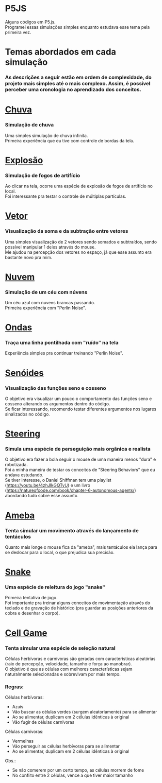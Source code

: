 # P5JS
Alguns códigos em P5.js.  
Programei essas simulações simples enquanto estudava esse tema pela primeira vez.  

# Temas abordados em cada simulação
### As descrições a seguir estão em ordem de complexidade, do projeto mais simples até o mais complexo. Assim, é possível perceber uma cronologia no aprendizado dos conceitos.

# <a href="https://github.com/ribe3iro/P5JS/tree/main/chuva">Chuva<a>
### Simulação de chuva
Uma simples simulação de chuva infinita.  
Primeira experiência que eu tive com controle de bordas da tela.

# <a href="https://github.com/ribe3iro/P5JS/tree/main/explosao">Explosão</a>
### Simulação de fogos de artifício
Ao clicar na tela, ocorre uma espécie de explosão de fogos de artifício no local.  
Foi interessante pra testar o controle de múltiplas partículas.

# <a href="https://github.com/ribe3iro/P5JS/tree/main/vetor">Vetor</a>
### Visualização da soma e da subtração entre vetores
Uma simples visualização de 2 vetores sendo somados e subtraídos, sendo possível manipular 1 deles através do mouse.  
Me ajudou na percepção dos vetores no espaço, já que esse assunto era bastante novo pra mim.

# <a href="https://github.com/ribe3iro/P5JS/tree/main/nuvem">Nuvem</a>
### Simulação de um céu com núvens
Um céu azul com nuvens brancas passando.  
Primeira experiência com "Perlin Noise".

# <a href="https://github.com/ribe3iro/P5JS/tree/main/ondas">Ondas</a>
### Traça uma linha pontilhada com "ruído" na tela
Experiência simples pra continuar treinando "Perlin Noise".

# <a href="https://github.com/ribe3iro/P5JS/tree/main/senoides">Senóides</a>
### Visualização das funções seno e cosseno
O objetivo era visualizar um pouco o comportamento das funções seno e cosseno alterando os argumentos dentro do código.  
Se ficar interessando, recomendo testar diferentes argumentos nos lugares sinalizados no código.

# <a href="https://github.com/ribe3iro/P5JS/tree/main/steering">Steering</a>
### Simula uma espécie de perseguição mais orgânica e realista
O objetivo era fazer a bola seguir o mouse de uma maneira menos "dura" e robotizada.  
Foi a minha maneira de testar os conceitos de "Steering Behaviors" que eu andava estudando.  
Se tiver interesse, o Daniel Shiffman tem uma playlist (https://youtu.be/4zhJlkGQTvU) e um livro (https://natureofcode.com/book/chapter-6-autonomous-agents/) abordando tudo sobre esse assunto.

# <a href="https://github.com/ribe3iro/P5JS/tree/main/ameba">Ameba</a>
### Tenta simular um movimento através do lançamento de tentáculos
Quanto mais longe o mouse fica da "ameba", mais tentáculos ela lança para se deslocar para o local, o que prejudica sua precisão.

# <a href="https://github.com/ribe3iro/P5JS/tree/main/snake">Snake</a>
### Uma espécie de releitura do jogo "snake"
Primeira tentativa de jogo.  
Foi importante pra treinar alguns conceitos de movimentação através do teclado e de gravação de histórico (pra guardar as posições anteriores da cobra e desenhar o corpo).

# <a href="https://github.com/ribe3iro/P5JS/tree/main/cell_game">Cell Game</a>
### Tenta simular uma espécie de seleção natural
Células herbívoras e carnívoras são geradas com características aleatórias (raio de percepção, velocidade, tamanho e força ao manobrar).  
O objetivo é que as células com melhores características sejam naturalmente selecionadas e sobrevivam por mais tempo.

### Regras:

Células herbívoras:
  - Azuis  
  - Vão buscar as células verdes (surgem aleatoriamente) para se alimentar  
  - Ao se alimentar, duplicam em 2 células idênticas à original  
  - Vão fugir de células carnívoras  

Células carnívoras:
  - Vermelhas  
  - Vão perseguir as células herbívoras para se alimentar  
  - Ao se alimentar, duplicam em 2 células idênticas à original  

Obs.:  
- Se não comerem por um certo tempo, as células morrem de fome
- No conflito entre 2 células, vence a que tiver maior tamanho

